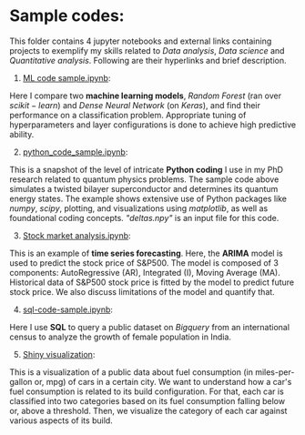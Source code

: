 # Sample codes:

This folder contains 4 jupyter notebooks and external links containing projects to exemplify my skills related to $Data$ $analysis$, $Data$ $science$ and $Quantitative$ $analysis$. Following are their hyperlinks and brief description.

1. [ML code sample.ipynb](https://github.com/SaptarshiBiswaa/sample_projects/blob/main/ML%20code%20sample.ipynb):

Here I compare two **machine learning models**, $Random$ $Forest$ (ran over $scikit-learn$) and $Dense$ $Neural$ $Network$ (on $Keras$), and find their performance on a classification problem. Appropriate tuning of hyperparameters and layer configurations is done to achieve high predictive ability.

2. [python_code_sample.ipynb](https://github.com/SaptarshiBiswaa/sample_projects/blob/main/Python_code_sample.ipynb):

This is a snapshot of the level of intricate **Python coding** I use in my PhD research related to quantum physics problems. The sample code above simulates a twisted bilayer superconductor and determines its quantum energy states. The example shows extensive use of Python packages like $numpy$, $scipy$, plotting, and visualizations using $matplotlib$, as well as foundational coding concepts. *"deltas.npy"* is an input file for this code.

3. [Stock market analysis.ipynb](https://github.com/SaptarshiBiswaa/sample_projects/blob/main/Stock%20market%20analysis.ipynb):

This is an example of **time series forecasting**. Here, the **ARIMA** model is used to predict the stock price of S&P500. The model is composed of 3 components: AutoRegressive (AR), Integrated (I), Moving Average (MA). Historical data of S&P500 stock price is fitted by the model to predict future stock price. We also discuss limitations of the model and quantify that.

4. [sql-code-sample.ipynb](https://github.com/SaptarshiBiswaa/sample_projects/blob/main/sql-code-sample.ipynb):

Here I use **SQL** to query a public dataset on $Bigquery$ from an international census to analyze the growth of female population in India.

5. [Shiny visualization](https://xlf8g9-saptarshi-biswas.shinyapps.io/cars1/):
  
This is a visualization of a public data about fuel consumption (in miles-per-gallon or, mpg) of cars in a certain city. We want to understand how a car's fuel consumption is related to its build configuration. For that, each car is classified into two categories based on its fuel consumption falling below or, above a threshold. Then, we visualize the category of each car against various aspects of its build.
